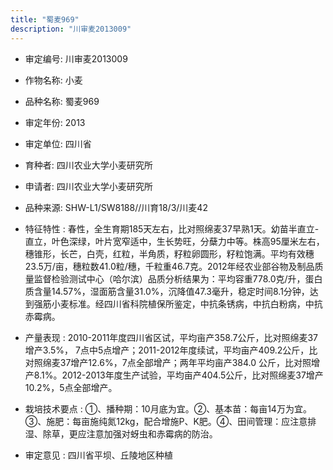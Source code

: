 ```yaml
---
title: "蜀麦969"
description: "川审麦2013009"
---
```

* 审定编号:  川审麦2013009

*  作物名称:  小麦

*  品种名称:  蜀麦969

*  审定年份:  2013

*  审定单位:  四川省

* 育种者:  四川农业大学小麦研究所

*  申请者:  四川农业大学小麦研究所

*  品种来源:  SHW-L1/SW8188//川育18/3/川麦42

*  特征特性 : 
春性，全生育期185天左右，比对照绵麦37早熟1天。幼苗半直立-直立，叶色深绿，叶片宽窄适中，生长势旺，分蘖力中等。株高95厘米左右，穗锥形，长芒，白壳，红粒，半角质，籽粒卵圆形，籽粒饱满。平均有效穗23.5万/亩，穗粒数41.0粒/穗，千粒重46.7克。2012年经农业部谷物及制品质量监督检验测试中心（哈尔滨）品质分析结果为：平均容重778.0克/升，蛋白质含量14.57%，湿面筋含量31.0%，沉降值47.3毫升，稳定时间8.1分钟，达到强筋小麦标准。经四川省科院植保所鉴定，中抗条锈病，中抗白粉病，中抗赤霉病。
 
*  产量表现 : 
2010-2011年度四川省区试，平均亩产358.7公斤，比对照绵麦37增产3.5%， 7点中5点增产；2011-2012年度续试，平均亩产409.2公斤，比对照绵麦37增产12.6%，7点全部增产；两年平均亩产384.0 公斤，比对照增产8.1%。2012-2013年度生产试验，平均亩产404.5公斤，比对照绵麦37增产 10.2%，5点全部增产。

*  栽培技术要点 : 
①、播种期：10月底为宜。②、基本苗：每亩14万为宜。③、施肥：每亩施纯氮12kg，配合增施P、K肥。④、田间管理：应注意排湿、除草，更应注意加强对蚜虫和赤霉病的防治。

*  审定意见 : 
四川省平坝、丘陵地区种植
